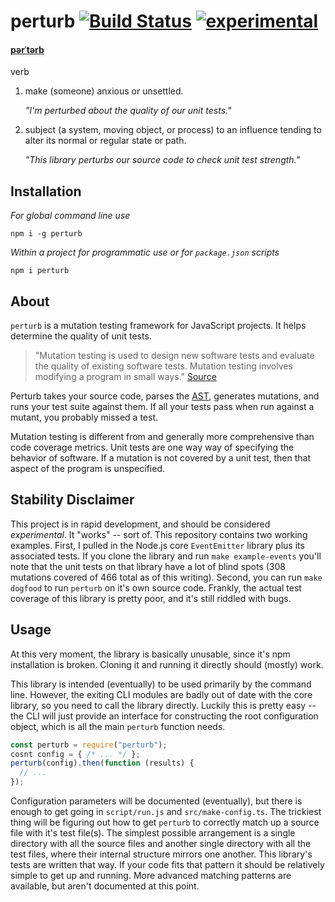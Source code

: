 # perturb [![Build Status](https://travis-ci.com/bttmly/perturb.svg?branch=master)](https://travis-ci.com/bttmly/perturb) [![experimental](http://badges.github.io/stability-badges/dist/experimental.svg)](http://github.com/badges/stability-badges)

#### [pərˈtərb](https://www.google.com/#safe=on&q=define+perturb)

verb

1.  make (someone) anxious or unsettled.
    
    _"I'm perturbed about the quality of our unit tests."_


2.  subject (a system, moving object, or process) to an influence tending to alter its normal or regular state or path.
    
    _"This library perturbs our source code to check unit test strength."_


## Installation

_For global command line use_

`npm i -g perturb`

_Within a project for programmatic use or for `package.json` scripts_

`npm i perturb`

## About
`perturb` is a mutation testing framework for JavaScript projects. It helps determine the quality of unit tests.

> "Mutation testing is used to design new software tests and evaluate the quality of existing software tests. Mutation testing involves modifying a program in small ways." 
[Source](http://en.wikipedia.org/wiki/Mutation_testing)

Perturb takes your source code, parses the [AST](http://en.wikipedia.org/wiki/Abstract_syntax_tree), generates mutations, and runs your test suite against them. If all your tests pass when run against a mutant, you probably missed a test.

Mutation testing is different from and generally more comprehensive than code coverage metrics. Unit tests are one way way of specifying the behavior of software. If a mutation is not covered by a unit test, then that aspect of the program is unspecified. 

## Stability Disclaimer
This project is in rapid development, and should be considered _experimental_. It "works" -- sort of. This repository contains two working examples. First, I pulled in the Node.js core `EventEmitter` library plus its associated tests. If you clone the library and run `make example-events` you'll note that the unit tests on that library have a lot of blind spots (308 mutations covered of 466 total as of this writing). Second, you can run `make dogfood` to run `perturb` on it's own source code. Frankly, the actual test coverage of this library is pretty poor, and it's still riddled with bugs. 

## Usage
At this very moment, the library is basically unusable, since it's npm installation is broken. Cloning it and running it directly should (mostly) work.

This library is intended (eventually) to be used primarily by the command line. However, the exiting CLI modules are badly out of date with the core library, so you need to call the library directly. Luckily this is pretty easy -- the CLI will just provide an interface for constructing the root configuration object, which is all the main `perturb` function needs.

```js
const perturb = require("perturb");
cosnt config = { /* ... */ };
perturb(config).then(function (results) {
  // ...
});
```

Configuration parameters will be documented (eventually), but there is enough to get going in `script/run.js` and `src/make-config.ts`. The trickiest thing will be figuring out how to get `perturb` to correctly match up a source file with it's test file(s). The simplest possible arrangement is a single directory with all the source files and another single directory with all the test files, where their internal structure mirrors one another. This library's tests are written that way. If your code fits that pattern it should be relatively simple to get up and running. More advanced matching patterns are available, but aren't documented at this point.
